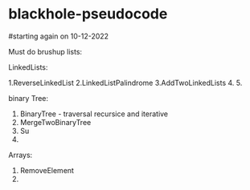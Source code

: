 # blackhole-pseudocode


#starting again on 10-12-2022


Must do brushup lists:

LinkedLists:

1.ReverseLinkedList
2.LinkedListPalindrome
3.AddTwoLinkedLists
4.
5.



binary Tree:

1. BinaryTree - traversal recursice and iterative
2. MergeTwoBinaryTree
3. Su
4.


Arrays:

1. RemoveElement
2.